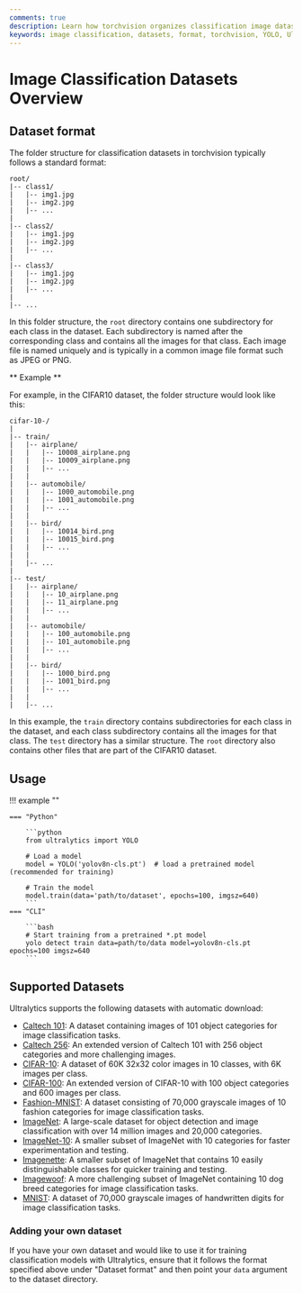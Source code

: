 ```yaml
---
comments: true
description: Learn how torchvision organizes classification image datasets. Use this code to create and train models. CLI and Python code shown.
keywords: image classification, datasets, format, torchvision, YOLO, Ultralytics
---
```


# Image Classification Datasets Overview

## Dataset format

The folder structure for classification datasets in torchvision typically follows a standard format:

```
root/
|-- class1/
|   |-- img1.jpg
|   |-- img2.jpg
|   |-- ...
|
|-- class2/
|   |-- img1.jpg
|   |-- img2.jpg
|   |-- ...
|
|-- class3/
|   |-- img1.jpg
|   |-- img2.jpg
|   |-- ...
|
|-- ...
```

In this folder structure, the `root` directory contains one subdirectory for each class in the dataset. Each subdirectory is named after the corresponding class and contains all the images for that class. Each image file is named uniquely and is typically in a common image file format such as JPEG or PNG.

** Example **

For example, in the CIFAR10 dataset, the folder structure would look like this:

```
cifar-10-/
|
|-- train/
|   |-- airplane/
|   |   |-- 10008_airplane.png
|   |   |-- 10009_airplane.png
|   |   |-- ...
|   |
|   |-- automobile/
|   |   |-- 1000_automobile.png
|   |   |-- 1001_automobile.png
|   |   |-- ...
|   |
|   |-- bird/
|   |   |-- 10014_bird.png
|   |   |-- 10015_bird.png
|   |   |-- ...
|   |
|   |-- ...
|
|-- test/
|   |-- airplane/
|   |   |-- 10_airplane.png
|   |   |-- 11_airplane.png
|   |   |-- ...
|   |
|   |-- automobile/
|   |   |-- 100_automobile.png
|   |   |-- 101_automobile.png
|   |   |-- ...
|   |
|   |-- bird/
|   |   |-- 1000_bird.png
|   |   |-- 1001_bird.png
|   |   |-- ...
|   |
|   |-- ...
```

In this example, the `train` directory contains subdirectories for each class in the dataset, and each class subdirectory contains all the images for that class. The `test` directory has a similar structure. The `root` directory also contains other files that are part of the CIFAR10 dataset.

## Usage

!!! example ""

    === "Python"
    
        ```python
        from ultralytics import YOLO
        
        # Load a model
        model = YOLO('yolov8n-cls.pt')  # load a pretrained model (recommended for training)

        # Train the model
        model.train(data='path/to/dataset', epochs=100, imgsz=640)
        ```
    === "CLI"
    
        ```bash
        # Start training from a pretrained *.pt model
        yolo detect train data=path/to/data model=yolov8n-cls.pt epochs=100 imgsz=640
        ```

## Supported Datasets

Ultralytics supports the following datasets with automatic download:

* [Caltech 101](caltech101.md): A dataset containing images of 101 object categories for image classification tasks.
* [Caltech 256](caltech256.md): An extended version of Caltech 101 with 256 object categories and more challenging images.
* [CIFAR-10](cifar10.md): A dataset of 60K 32x32 color images in 10 classes, with 6K images per class.
* [CIFAR-100](cifar100.md): An extended version of CIFAR-10 with 100 object categories and 600 images per class.
* [Fashion-MNIST](fashion-mnist.md): A dataset consisting of 70,000 grayscale images of 10 fashion categories for image classification tasks.
* [ImageNet](imagenet.md): A large-scale dataset for object detection and image classification with over 14 million images and 20,000 categories.
* [ImageNet-10](imagenet10.md): A smaller subset of ImageNet with 10 categories for faster experimentation and testing.
* [Imagenette](imagenette.md): A smaller subset of ImageNet that contains 10 easily distinguishable classes for quicker training and testing.
* [Imagewoof](imagewoof.md): A more challenging subset of ImageNet containing 10 dog breed categories for image classification tasks.
* [MNIST](mnist.md): A dataset of 70,000 grayscale images of handwritten digits for image classification tasks.

### Adding your own dataset

If you have your own dataset and would like to use it for training classification models with Ultralytics, ensure that it follows the format specified above under "Dataset format" and then point your `data` argument to the dataset directory.